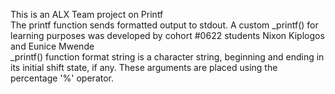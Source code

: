 This is an ALX Team project on Printf                                                                                                   
The printf function sends formatted output to stdout. A custom _printf() for learning purposes was developed by cohort #0622 students Nixon Kiplogos and Eunice Mwende                                                                                                          
_printf() function format string is a character string, beginning and ending in its initial shift state, if any. These arguments are placed using the percentage '%' operator.
